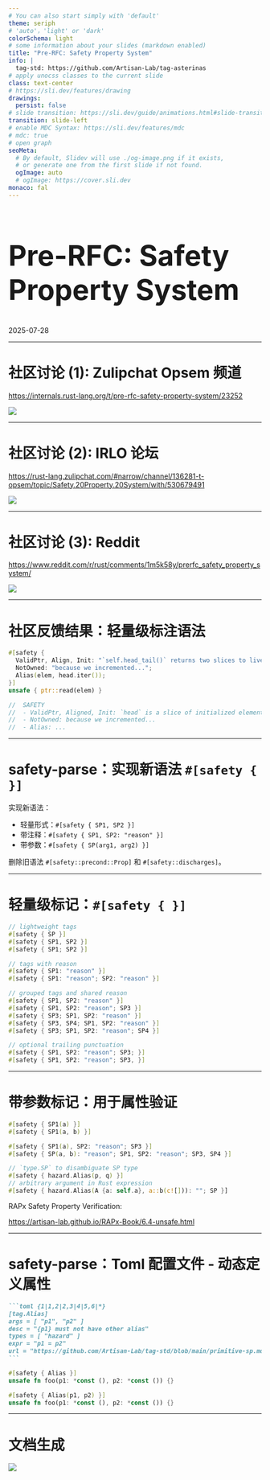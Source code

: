 ```yaml
---
# You can also start simply with 'default'
theme: seriph
# 'auto'，'light' or 'dark'
colorSchema: light
# some information about your slides (markdown enabled)
title: "Pre-RFC: Safety Property System"
info: |
  tag-std: https://github.com/Artisan-Lab/tag-asterinas
# apply unocss classes to the current slide
class: text-center
# https://sli.dev/features/drawing
drawings:
  persist: false
# slide transition: https://sli.dev/guide/animations.html#slide-transitions
transition: slide-left
# enable MDC Syntax: https://sli.dev/features/mdc
# mdc: true
# open graph
seoMeta:
  # By default, Slidev will use ./og-image.png if it exists,
  # or generate one from the first slide if not found.
  ogImage: auto
  # ogImage: https://cover.sli.dev
monaco: fal
---
```


<h1 style="font-size: 3.5rem">Pre-RFC: Safety Property System</h1>

2025-07-28

---

# 社区讨论 (1): Zulipchat Opsem 频道

<https://internals.rust-lang.org/t/pre-rfc-safety-property-system/23252>

![](https://github.com/user-attachments/assets/9edba322-23c8-499e-8589-8138ccce3441)

---

# 社区讨论 (2): IRLO 论坛

<https://rust-lang.zulipchat.com/#narrow/channel/136281-t-opsem/topic/Safety.20Property.20System/with/530679491>

![](https://github.com/user-attachments/assets/b1f9b5d4-9716-4a5e-bdc7-5b6277b045a6)

---

# 社区讨论 (3): Reddit

<https://www.reddit.com/r/rust/comments/1m5k58y/prerfc_safety_property_system/>

![](https://github.com/user-attachments/assets/52951f09-979f-418b-af38-8562476bae87)

---

# 社区反馈结果：轻量级标注语法

```rust
#[safety {
  ValidPtr, Align, Init: "`self.head_tail()` returns two slices to live elements";
  NotOwned: "because we incremented...";
  Alias(elem, head.iter());
}]
unsafe { ptr::read(elem) }
```

<div class="m-4"></div>

```rust
//  SAFETY
//  - ValidPtr, Aligned, Init: `head` is a slice of initialized elements.
//  - NotOwned: because we incremented...
//  - Alias: ...
```

---

# safety-parse：实现新语法 `#[safety { }]`

实现新语法：
* 轻量形式：`#[safety { SP1, SP2 }]`
* 带注释：`#[safety { SP1, SP2: "reason" }]`
* 带参数：`#[safety { SP(arg1, arg2) }]`

<p class="text-xs">删除旧语法 <code>#[safety::precond::Prop]</code> 和
  <code>#[safety::discharges]</code>。</p>

--- 

# 轻量级标记：`#[safety { }]`

```rust
// lightweight tags
#[safety { SP }]
#[safety { SP1, SP2 }]
#[safety { SP1; SP2 }]

// tags with reason
#[safety { SP1: "reason" }]
#[safety { SP1: "reason"; SP2: "reason" }]

// grouped tags and shared reason
#[safety { SP1, SP2: "reason" }]
#[safety { SP1, SP2: "reason"; SP3 }]
#[safety { SP3; SP1, SP2: "reason" }]
#[safety { SP3, SP4; SP1, SP2: "reason" }]
#[safety { SP3; SP1, SP2: "reason"; SP4 }]

// optional trailing punctuation
#[safety { SP1, SP2: "reason"; SP3; }]
#[safety { SP1, SP2: "reason"; SP3, }]
```

--- 

# 带参数标记：用于属性验证

```rust
#[safety { SP1(a) }]
#[safety { SP1(a, b) }]

#[safety { SP1(a), SP2: "reason"; SP3 }]
#[safety { SP(a, b): "reason"; SP1, SP2: "reason"; SP3, SP4 }]

// `type.SP` to disambiguate SP type 
#[safety { hazard.Alias(p, q) }]
// arbitrary argument in Rust expression
#[safety { hazard.Alias(A {a: self.a}, a::b(c![])): ""; SP }]
```

RAPx Safety Property Verification:

<https://artisan-lab.github.io/RAPx-Book/6.4-unsafe.html>

---

# safety-parse：Toml 配置文件 - 动态定义属性



````md magic-move {lines: true}
```toml {1|1,2|2,3|4|5,6|*}
[tag.Alias]
args = [ "p1", "p2" ]
desc = "{p1} must not have other alias"
types = [ "hazard" ]
expr = "p1 = p2"
url = "https://github.com/Artisan-Lab/tag-std/blob/main/primitive-sp.md#342-alias"
```
````

```rust
#[safety { Alias }]
unsafe fn foo(p1: *const (), p2: *const ()) {}
```

```rust
#[safety { Alias(p1, p2) }]
unsafe fn foo(p1: *const (), p2: *const ()) {}
```

---

# 文档生成

![](https://github.com/user-attachments/assets/48ec3740-5a49-4afd-b17d-64bfc8b7e8e3)
